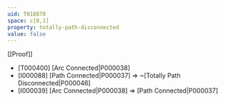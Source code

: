 ```yaml
---
uid: T018870
space: c[0,1]
property: totally-path-disconnected
value: false
---
```

[[Proof]]

* [T000400] [Arc Connected|P000038]
* [I000088] [Path Connected|P000037] => ~[Totally Path Disconnected|P000046]
* [I000039] [Arc Connected|P000038] => [Path Connected|P000037]

